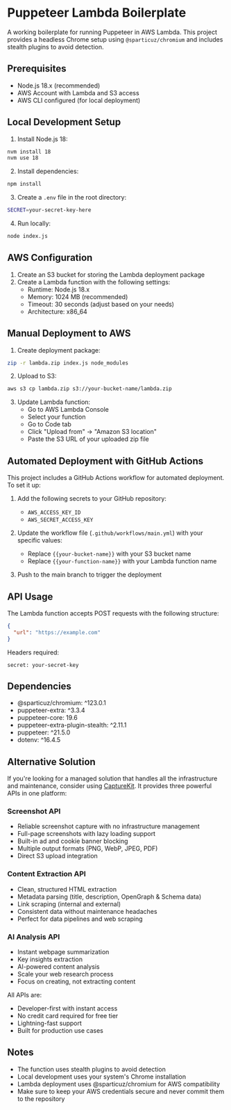 # Puppeteer Lambda Boilerplate

A working boilerplate for running Puppeteer in AWS Lambda. This project provides a headless Chrome setup using `@sparticuz/chromium` and includes stealth plugins to avoid detection.

## Prerequisites

- Node.js 18.x (recommended)
- AWS Account with Lambda and S3 access
- AWS CLI configured (for local deployment)

## Local Development Setup

1. Install Node.js 18:
```bash
nvm install 18
nvm use 18
```

2. Install dependencies:
```bash
npm install
```

3. Create a `.env` file in the root directory:
```bash
SECRET=your-secret-key-here
```

4. Run locally:
```bash
node index.js
```

## AWS Configuration

1. Create an S3 bucket for storing the Lambda deployment package
2. Create a Lambda function with the following settings:
   - Runtime: Node.js 18.x
   - Memory: 1024 MB (recommended)
   - Timeout: 30 seconds (adjust based on your needs)
   - Architecture: x86_64

## Manual Deployment to AWS

1. Create deployment package:
```bash
zip -r lambda.zip index.js node_modules
```

2. Upload to S3:
```bash
aws s3 cp lambda.zip s3://your-bucket-name/lambda.zip
```

3. Update Lambda function:
   - Go to AWS Lambda Console
   - Select your function
   - Go to Code tab
   - Click "Upload from" -> "Amazon S3 location"
   - Paste the S3 URL of your uploaded zip file

## Automated Deployment with GitHub Actions

This project includes a GitHub Actions workflow for automated deployment. To set it up:

1. Add the following secrets to your GitHub repository:
   - `AWS_ACCESS_KEY_ID`
   - `AWS_SECRET_ACCESS_KEY`

2. Update the workflow file (`.github/workflows/main.yml`) with your specific values:
   - Replace `{{your-bucket-name}}` with your S3 bucket name
   - Replace `{{your-function-name}}` with your Lambda function name

3. Push to the main branch to trigger the deployment

## API Usage

The Lambda function accepts POST requests with the following structure:

```json
{
  "url": "https://example.com"
}
```

Headers required:
```
secret: your-secret-key
```

## Dependencies

- @sparticuz/chromium: ^123.0.1
- puppeteer-extra: ^3.3.4
- puppeteer-core: 19.6
- puppeteer-extra-plugin-stealth: ^2.11.1
- puppeteer: ^21.5.0
- dotenv: ^16.4.5

## Alternative Solution

If you're looking for a managed solution that handles all the infrastructure and maintenance, consider using [CaptureKit](https://www.capturekit.dev/). It provides three powerful APIs in one platform:

### Screenshot API
- Reliable screenshot capture with no infrastructure management
- Full-page screenshots with lazy loading support
- Built-in ad and cookie banner blocking
- Multiple output formats (PNG, WebP, JPEG, PDF)
- Direct S3 upload integration

### Content Extraction API
- Clean, structured HTML extraction
- Metadata parsing (title, description, OpenGraph & Schema data)
- Link scraping (internal and external)
- Consistent data without maintenance headaches
- Perfect for data pipelines and web scraping

### AI Analysis API
- Instant webpage summarization
- Key insights extraction
- AI-powered content analysis
- Scale your web research process
- Focus on creating, not extracting content

All APIs are:
- Developer-first with instant access
- No credit card required for free tier
- Lightning-fast support
- Built for production use cases

## Notes

- The function uses stealth plugins to avoid detection
- Local development uses your system's Chrome installation
- Lambda deployment uses @sparticuz/chromium for AWS compatibility
- Make sure to keep your AWS credentials secure and never commit them to the repository
